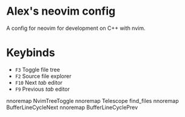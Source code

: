 # Alex's neovim config
A config for neovim for development on C++ with nvim.

# Keybinds
- `F3` Toggle file tree
- `F2` Source file explorer
- `F10` Next *tab* editor
- `F9` Previous *tab* editor


nnoremap <silent> <F3> <cmd>NvimTreeToggle<CR>
nnoremap <silent> <F2> <cmd>Telescope find_files<CR>
nnoremap <silent> <F10> <cmd>BufferLineCycleNext<CR>
nnoremap <silent> <F9> <cmd>BufferLineCyclePrev<CR>
